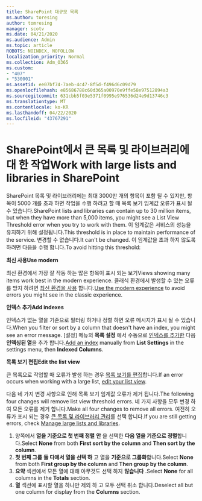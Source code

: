```yaml
---
title: SharePoint 대규모 목록
ms.author: toresing
author: tomresing
manager: scotv
ms.date: 04/21/2020
ms.audience: Admin
ms.topic: article
ROBOTS: NOINDEX, NOFOLLOW
localization_priority: Normal
ms.collection: Adm_O365
ms.custom:
- "407"
- "530001"
ms.assetid: ee07bf74-7aeb-4c47-8f5d-f496d6c09d79
ms.openlocfilehash: e85686788c60d365a00970e9ffe58e97512894a3
ms.sourcegitcommit: 631cbb5f03e5371f0995e976536d24e9d13746c3
ms.translationtype: MT
ms.contentlocale: ko-KR
ms.lasthandoff: 04/22/2020
ms.locfileid: "43767291"
---
```

# <a name="work-with-large-lists-and-libraries-in-sharepoint"></a><span data-ttu-id="ebc3d-102">SharePoint에서 큰 목록 및 라이브러리에 대 한 작업</span><span class="sxs-lookup"><span data-stu-id="ebc3d-102">Work with large lists and libraries in SharePoint</span></span>

<span data-ttu-id="ebc3d-103">SharePoint 목록 및 라이브러리에는 최대 3000만 개의 항목이 포함 될 수 있지만, 항목이 5000 개를 초과 하면 작업을 수행 하려고 할 때 목록 보기 임계값 오류가 표시 될 수 있습니다.</span><span class="sxs-lookup"><span data-stu-id="ebc3d-103">SharePoint lists and libraries can contain up to 30 million items, but when they have more than 5,000 items, you might see a List View Threshold error when you try to work with them.</span></span> <span data-ttu-id="ebc3d-104">이 임계값은 서비스의 성능을 유지하기 위해 설정됩니다.</span><span class="sxs-lookup"><span data-stu-id="ebc3d-104">This threshold is in place to maintain performance of the service.</span></span> <span data-ttu-id="ebc3d-105">변경할 수 없습니다.</span><span class="sxs-lookup"><span data-stu-id="ebc3d-105">It can't be changed.</span></span> <span data-ttu-id="ebc3d-106">이 임계값을 초과 하지 않도록 하려면 다음을 수행 합니다.</span><span class="sxs-lookup"><span data-stu-id="ebc3d-106">To avoid hitting this threshold:</span></span>

<span data-ttu-id="ebc3d-107">**최신 사용**</span><span class="sxs-lookup"><span data-stu-id="ebc3d-107">**Use modern**</span></span>

<span data-ttu-id="ebc3d-108">최신 환경에서 가장 잘 작동 하는 많은 항목이 표시 되는 보기</span><span class="sxs-lookup"><span data-stu-id="ebc3d-108">Views showing many items work best in the modern experience.</span></span> <span data-ttu-id="ebc3d-109">클래식 환경에서 발생할 수 있는 오류를 방지 하려면 [최신 환경을 사용](https://support.office.com/article/66dac24b-4177-4775-bf50-3d267318caa9) 합니다.</span><span class="sxs-lookup"><span data-stu-id="ebc3d-109">[Use the modern experience](https://support.office.com/article/66dac24b-4177-4775-bf50-3d267318caa9) to avoid errors you might see in the classic experience.</span></span>

<span data-ttu-id="ebc3d-110">**인덱스 추가**</span><span class="sxs-lookup"><span data-stu-id="ebc3d-110">**Add indexes**</span></span>

<span data-ttu-id="ebc3d-111">인덱스가 없는 열을 기준으로 필터링 하거나 정렬 하면 오류 메시지가 표시 될 수 있습니다.</span><span class="sxs-lookup"><span data-stu-id="ebc3d-111">When you filter or sort by a column that doesn't have an index, you might see an error message.</span></span> <span data-ttu-id="ebc3d-112">[설정] 메뉴의 **목록 설정** 에서 수동으로 [인덱스를 추가한](https://support.office.com/article/f3f00554-b7dc-44d1-a2ed-d477eac463b0) 다음 **인덱싱된 열**을 추가 합니다.</span><span class="sxs-lookup"><span data-stu-id="ebc3d-112">[Add an index](https://support.office.com/article/f3f00554-b7dc-44d1-a2ed-d477eac463b0) manually from **List Settings** in the settings menu, then **Indexed Columns**.</span></span>

<span data-ttu-id="ebc3d-113">**목록 보기 편집**</span><span class="sxs-lookup"><span data-stu-id="ebc3d-113">**Edit the list view**</span></span>

<span data-ttu-id="ebc3d-114">큰 목록으로 작업할 때 오류가 발생 하는 경우 [목록 보기를 편집](https://support.office.com/article/15916903-e79a-423f-b4e2-02d37e1ff372)합니다.</span><span class="sxs-lookup"><span data-stu-id="ebc3d-114">If an error occurs when working with a large list, [edit your list view](https://support.office.com/article/15916903-e79a-423f-b4e2-02d37e1ff372).</span></span>

<span data-ttu-id="ebc3d-115">다음 네 가지 변경 사항으로 인해 목록 보기 임계값 오류가 제거 됩니다.</span><span class="sxs-lookup"><span data-stu-id="ebc3d-115">The following four changes will remove list view threshold errors.</span></span> <span data-ttu-id="ebc3d-116">네 가지 사항을 모두 변경 하 여 모든 오류를 제거 합니다.</span><span class="sxs-lookup"><span data-stu-id="ebc3d-116">Make all four changes to remove all errors.</span></span> <span data-ttu-id="ebc3d-117">여전히 오류가 표시 되는 경우 [큰 목록 및 라이브러리 관리](https://support.office.com/article/B8588DAE-9387-48C2-9248-C24122F07C59)를 선택 합니다.</span><span class="sxs-lookup"><span data-stu-id="ebc3d-117">If you are still getting errors, check [Manage large lists and libraries](https://support.office.com/article/B8588DAE-9387-48C2-9248-C24122F07C59).</span></span>

1. <span data-ttu-id="ebc3d-118">양쪽에서 **열을 기준으로 첫 번째 정렬** **안** 을 선택한 **다음 열을 기준으로 정렬**합니다.</span><span class="sxs-lookup"><span data-stu-id="ebc3d-118">Select **None** from both **First sort by the column** and **Then sort by the column**.</span></span>
2. <span data-ttu-id="ebc3d-119">**첫 번째 그룹** **둘 다에서 열을 선택 하** 고 열을 **기준으로 그룹화**합니다.</span><span class="sxs-lookup"><span data-stu-id="ebc3d-119">Select **None** from both **First group by the column** and **Then group by the column**.</span></span>
3. <span data-ttu-id="ebc3d-120">**요약** 섹션에서 모든 열에 대해 아무것도 선택 하지 **않습니다** .</span><span class="sxs-lookup"><span data-stu-id="ebc3d-120">Select **None** for all columns in the **Totals** section.</span></span>
4. <span data-ttu-id="ebc3d-121">**열** 섹션에 표시할 열을 하나만 제외 하 고 모두 선택 취소 합니다.</span><span class="sxs-lookup"><span data-stu-id="ebc3d-121">Deselect all but one column for display from the **Columns** section.</span></span>

